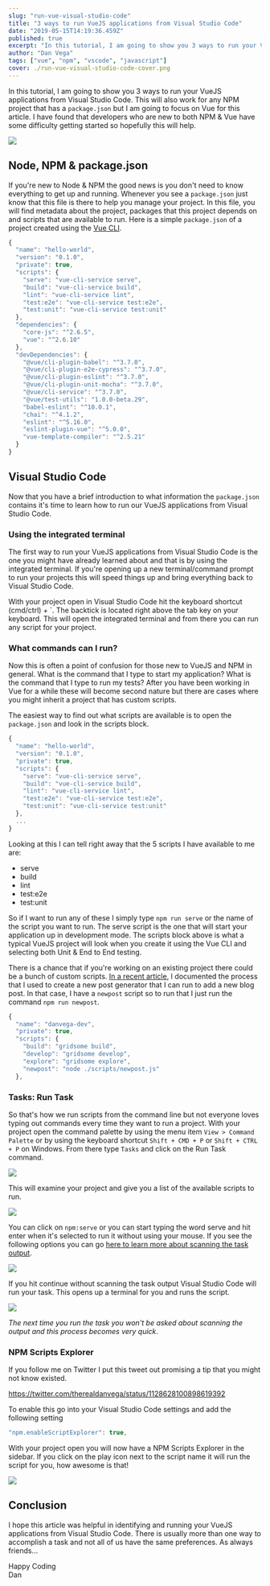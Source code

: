 ```yaml
---
slug: "run-vue-visual-studio-code"
title: "3 ways to run VueJS applications from Visual Studio Code"
date: "2019-05-15T14:19:36.459Z"
published: true
excerpt: "In this tutorial, I am going to show you 3 ways to run your VueJS applications from Visual Studio Code. "
author: "Dan Vega"
tags: ["vue", "npm", "vscode", "javascript"]
cover: ./run-vue-visual-studio-code-cover.png
---
```


In this tutorial, I am going to show you 3 ways to run your VueJS applications from Visual Studio Code. This will also work for any NPM project that has a `package.json` but I am going to focus on Vue for this article. I have found that developers who are new to both NPM & Vue have some difficulty getting started so hopefully this will help.

![](/images/blog/2019/05/15/2019-05-15_07-33-46-8ad84b96-bc16-4d6e-902b-aa83d9fac58e.png)

## Node, NPM & package.json

If you're new to Node & NPM the good news is you don't need to know everything to get up and running. Whenever you see a `package.json` just know that this file is there to help you manage your project. In this file, you will find metadata about the project, packages that this project depends on and scripts that are available to run. Here is a simple `package.json` of a project created using the [Vue CLI](https://cli.vuejs.org/).

```javascript
{
  "name": "hello-world",
  "version": "0.1.0",
  "private": true,
  "scripts": {
    "serve": "vue-cli-service serve",
    "build": "vue-cli-service build",
    "lint": "vue-cli-service lint",
    "test:e2e": "vue-cli-service test:e2e",
    "test:unit": "vue-cli-service test:unit"
  },
  "dependencies": {
    "core-js": "^2.6.5",
    "vue": "^2.6.10"
  },
  "devDependencies": {
    "@vue/cli-plugin-babel": "^3.7.0",
    "@vue/cli-plugin-e2e-cypress": "^3.7.0",
    "@vue/cli-plugin-eslint": "^3.7.0",
    "@vue/cli-plugin-unit-mocha": "^3.7.0",
    "@vue/cli-service": "^3.7.0",
    "@vue/test-utils": "1.0.0-beta.29",
    "babel-eslint": "^10.0.1",
    "chai": "^4.1.2",
    "eslint": "^5.16.0",
    "eslint-plugin-vue": "^5.0.0",
    "vue-template-compiler": "^2.5.21"
  }
}
```

## Visual Studio Code

Now that you have a brief introduction to what information the `package.json` contains it's time to learn how to run our VueJS applications from Visual Studio Code.

### Using the integrated terminal

The first way to run your VueJS applications from Visual Studio Code is the one you might have already learned about and that is by using the integrated terminal. If you're opening up a new terminal/command prompt to run your projects this will speed things up and bring everything back to Visual Studio Code.

With your project open in Visual Studio Code hit the keyboard shortcut (cmd/ctrl) + `. The backtick is located right above the tab key on your keyboard. This will open the integrated terminal and from there you can run any script for your project.

### What commands can I run?

Now this is often a point of confusion for those new to VueJS and NPM in general. What is the command that I type to start my application? What is the command that I type to run my tests? After you have been working in Vue for a while these will become second nature but there are cases where you might inherit a project that has custom scripts.

The easiest way to find out what scripts are available is to open the `package.json` and look in the scripts block.

```javascript
{
  "name": "hello-world",
  "version": "0.1.0",
  "private": true,
  "scripts": {
    "serve": "vue-cli-service serve",
    "build": "vue-cli-service build",
    "lint": "vue-cli-service lint",
    "test:e2e": "vue-cli-service test:e2e",
    "test:unit": "vue-cli-service test:unit"
  },
  ...
}
```

Looking at this I can tell right away that the 5 scripts I have available to me are:

- serve
- build
- lint
- test:e2e
- test:unit

So if I want to run any of these I simply type `npm run serve` or the name of the script you want to run. The serve script is the one that will start your application up in development mode. The scripts block above is what a typical VueJS project will look when you create it using the Vue CLI and selecting both Unit & End to End testing.

There is a chance that if you're working on an existing project there could be a bunch of custom scripts. [In a recent article](https://www.danvega.dev/blog/2019/04/23/gridsome-blog-post-generator), I documented the process that I used to create a new post generator that I can run to add a new blog post. In that case, I have a `newpost` script so to run that I just run the command `npm run newpost`.

```javascript
{
  "name": "danvega-dev",
  "private": true,
  "scripts": {
    "build": "gridsome build",
    "develop": "gridsome develop",
    "explore": "gridsome explore",
    "newpost": "node ./scripts/newpost.js"
  },
```

### Tasks: Run Task

So that's how we run scripts from the command line but not everyone loves typing out commands every time they want to run a project. With your project open the command palette by using the menu item `View > Command Palette` or by using the keyboard shortcut `Shift + CMD + P` or `Shift + CTRL + P` on Windows. From there type `Tasks` and click on the Run Task command.

![](/images/blog/2019/05/15/2019-05-15_09-41-08-caa0581d-abfc-4bf2-9693-907857c6bb79.png)

This will examine your project and give you a list of the available scripts to run.

![](/images/blog/2019/05/15/2019-05-15_09-44-31-d411391e-3095-46a9-bdbc-4842f3950d12.png)

You can click on `npm:serve` or you can start typing the word serve and hit enter when it's selected to run it without using your mouse. If you see the following options you can go [here to learn more about scanning the task output](https://code.visualstudio.com/docs/editor/tasks#vscode).

![](/images/blog/2019/05/15/2019-05-15_09-46-03-ff4e4351-a423-4916-80e6-b2d561204651.png)

If you hit continue without scanning the task output Visual Studio Code will run your task. This opens up a terminal for you and runs the script.

![](/images/blog/2019/05/15/2019-05-15_09-49-10-c43e1838-3da5-4b05-9dc8-0b11cf078a4f.png)

_The next time you run the task you won't be asked about scanning the output and this process becomes very quick_.

### NPM Scripts Explorer

If you follow me on Twitter I put this tweet out promising a tip that you might not know existed.

https://twitter.com/therealdanvega/status/1128628100898619392

To enable this go into your Visual Studio Code settings and add the following setting

```javascript
"npm.enableScriptExplorer": true,
```

With your project open you will now have a NPM Scripts Explorer in the sidebar. If you click on the play icon next to the script name it will run the script for you, how awesome is that!

![](/images/blog/2019/05/15/2019-05-15_09-57-14-84d9686f-8bf7-4263-b31a-ed5d7af74d62.png)

## Conclusion

I hope this article was helpful in identifying and running your VueJS applications from Visual Studio Code. There is usually more than one way to accomplish a task and not all of us have the same preferences. As always friends...

Happy Coding<br/>
Dan
